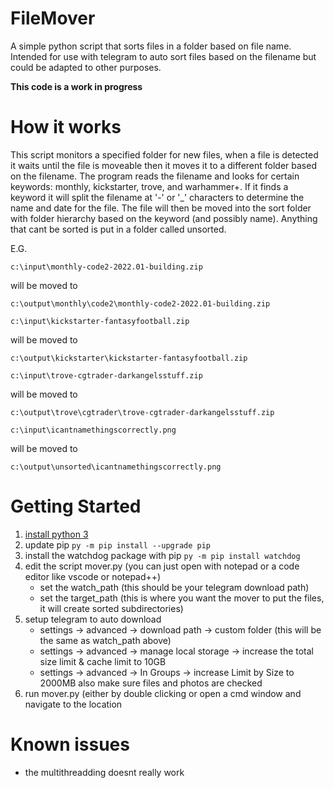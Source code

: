 # FileMover
A simple python script that sorts files in a folder based on file name.  Intended for use with telegram to auto sort files based on the filename but could be adapted to other purposes.

**This code is a work in progress**

# How it works

This script monitors a specified folder for new files, when a file is detected it waits until the file is moveable then it moves it to a different folder based on the filename.
The program reads the filename and looks for certain keywords:  monthly, kickstarter, trove, and warhammer+.  If it finds a keyword it will split the filename
at '-' or '_' characters to determine the name and date for the file.  The file will then be moved into the sort folder with folder hierarchy based on the keyword (and possibly name).  Anything that cant be sorted is put in a folder called unsorted.

E.G.

`c:\input\monthly-code2-2022.01-building.zip`

will be moved to 

`c:\output\monthly\code2\monthly-code2-2022.01-building.zip`

`c:\input\kickstarter-fantasyfootball.zip`

will be moved to 

`c:\output\kickstarter\kickstarter-fantasyfootball.zip`

`c:\input\trove-cgtrader-darkangelsstuff.zip`

will be moved to 

`c:\output\trove\cgtrader\trove-cgtrader-darkangelsstuff.zip`

`c:\input\icantnamethingscorrectly.png`

will be moved to 

`c:\output\unsorted\icantnamethingscorrectly.png`

# Getting Started
1. [install python 3](https://www.python.org/downloads/)
2. update pip `py -m pip install --upgrade pip`
3. install the watchdog package with pip `py -m pip install watchdog`
4. edit the script mover.py (you can just open with notepad or a code editor like vscode or notepad++)
    - set the watch_path (this should be your telegram download path)
    - set the target_path (this is where you want the mover to put the files, it will create sorted subdirectories)
5. setup telegram to auto download 
    - settings -> advanced -> download path -> custom folder (this will be the same as watch_path above)
    - settings -> advanced -> manage local storage -> increase the total size limit & cache limit to 10GB
    - settings -> advanced -> In Groups -> increase Limit by Size to 2000MB also make sure files and photos are checked
6. run mover.py (either by double clicking or open a cmd window and navigate to the location

# Known issues
* the multithreadding doesnt really work
